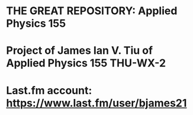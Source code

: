 # THE GREAT REPOSITORY: Applied Physics 155
# Project of James Ian V. Tiu of Applied Physics 155 THU-WX-2
# Last.fm account: https://www.last.fm/user/bjames21

